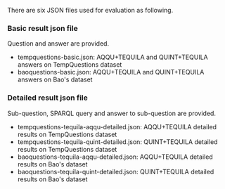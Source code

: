 There are six JSON files used for evaluation as following. 

### Basic result json file
Question and answer are provided.

* tempquestions-basic.json: AQQU+TEQUILA and QUINT+TEQUILA answers on TempQuestions dataset
* baoquestions-basic.json: AQQU+TEQUILA and QUINT+TEQUILA answers on Bao's dataset  

### Detailed result json file
Sub-question, SPARQL query and answer to sub-question are provided.  

* tempquestions-tequila-aqqu-detailed.json: AQQU+TEQUILA detailed results on TempQuestions dataset
* tempquestions-tequila-quint-detailed.json: QUINT+TEQUILA detailed results on TempQuestions dataset
* baoquestions-tequila-aqqu-detailed.json: AQQU+TEQUILA detailed results on Bao's dataset
* baoquestions-tequila-quint-detailed.json: QUINT+TEQUILA detailed results on Bao's dataset

